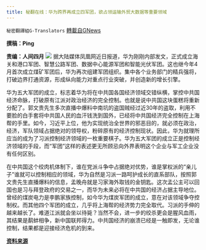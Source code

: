 ```yaml
---
title: 秘翻在线：华为跨界再成立四军团，欲占领运输外贸大数据等重要领域
---
```

`秘密翻譯組G-Translators` [轉載自GNews](https://gnews.org/zh-hans/1588994/)

**撰稿：Ping**

**责编：人间四月**
![](https://assets.gnews.org/wp-content/uploads/2021/10/Screenshot-2021-10-12-161714.jpg)
据大陆媒体凤凰网近日报道，华为刚刚内部发文，正式成立海关和港口军团、智慧公路军团、数据中心能源军团和智能光伏军团。这也继今年4月首次成立煤矿军团后，华为再次组建军团组织。集中各个业务部门的精兵强将，打破边界打通资源，形成纵向能力对重点行业突破，并创造新的增长引擎。

华为五大军团的成立，标志着华为将在中共国各国经济领域交错纵横，掌控中共国经济命脉，打破原有江派对政治经济的完全控制。也就是说中共国这块蛋糕将重新分配了。郭文贵先生多次直播中爆料中南坑的盗国贼经过近30年的盗取，利用不要脸的白手套将中共国人民的血汗钱洗到国外，已经将中共国经济完全控制在上海帮的手里。如今，习近平上位，他为实现统治全世界的邪恶目的，就必须在政治，经济，军队领域占据绝对的领导权，粉碎原有的经济控制现状。因此，华为就理所应当的成为了习派控制经济领域的一枚重要棋子。华为五大军团的成立正是控制经济领域的手段，而“军团”这样的表述更无所顾忌向外界表明这个企业与军工企业没有任何区别。

在中共国这个绞肉机体制下，谁在党派斗争中占据绝对优势，谁是掌权派的“亲儿子”谁就可以控制相应的领域，华为自然是习派一路呵护成长的直系部队，按照郭文贵先生直播爆料的信息，孟晚舟就是习家海外取钱的金钥匙。这次孟公主可以回国也是习与拜登政府的交易之一，而华为未来必将在中共国的经济占据主导地位。曾经的煤炭电力是李鹏家族控制，如今华为煤炭军团的成立，意在对该领域争夺控制权。而其他四个军团的成立，几乎将上海帮的经济势力完全取代。习派的手伸的越来越长了。难道江派就会坐以待毙？当然不会，进一步的绞杀更会是腥风血雨，其结果是鹬蚌相争，新中国联邦得力。中共国经济的崩溃已经是一触即发，无论谁控制，结果都是迎接经济危机的到来。

**[资料来源](https://i.ifeng.com/c/8AFN2cl1LM0)**
